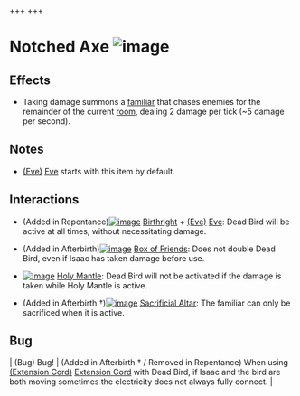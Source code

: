 +++
+++

 # Notched Axe ![image](/image/Notched_Axe.png) 


Effects
---------


* Taking damage summons a [familiar](/wiki/Familiar "Familiar") that chases enemies for the remainder of the current [room](/wiki/Rooms "Rooms"), dealing 2 damage per tick (~5 damage per second).


Notes
-------


* [(Eve)](/wiki/Eve "Eve") [Eve](/wiki/Eve "Eve") starts with this item by default.


Interactions
--------------


* (Added in Repentance)[![image](/image/Birthright.png)](/wiki/Birthright "Birthright") [Birthright](/wiki/Birthright "Birthright") +  [(Eve)](/wiki/Eve "Eve") [Eve](/wiki/Eve "Eve"): Dead Bird will be active at all times, without necessitating damage.


* (Added in Afterbirth)[![image](/image/Box_of_Friends.png)](/wiki/Box_of_Friends "Box of Friends") [Box of Friends](/wiki/Box_of_Friends "Box of Friends"): Does not double Dead Bird, even if Isaac has taken damage before use.
* [![image](/image/Holy_Mantle.png)](/wiki/Holy_Mantle "Holy Mantle") [Holy Mantle](/wiki/Holy_Mantle "Holy Mantle"): Dead Bird will not be activated if the damage is taken while Holy Mantle is active.
* (Added in Afterbirth †)[![image](/image/Sacrificial_Altar.png)](/wiki/Sacrificial_Altar "Sacrificial Altar") [Sacrificial Altar](/wiki/Sacrificial_Altar "Sacrificial Altar"): The familiar can only be sacrificed when it is active.


Bug
-----




| (Bug) Bug!
 | (Added in Afterbirth † / Removed in Repentance) When using [(Extension Cord)](/wiki/Extension_Cord "Extension Cord") [Extension Cord](/wiki/Extension_Cord "Extension Cord") with Dead Bird, if Isaac and the bird are both moving sometimes the electricity does not always fully connect. |


